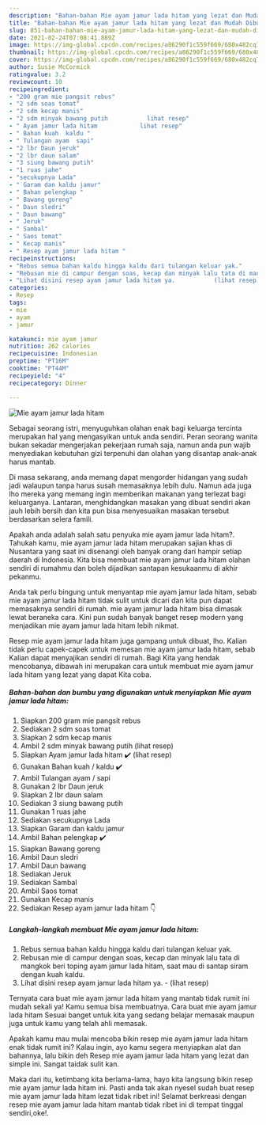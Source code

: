 ```yaml
---
description: "Bahan-bahan Mie ayam jamur lada hitam yang lezat dan Mudah Dibuat"
title: "Bahan-bahan Mie ayam jamur lada hitam yang lezat dan Mudah Dibuat"
slug: 851-bahan-bahan-mie-ayam-jamur-lada-hitam-yang-lezat-dan-mudah-dibuat
date: 2021-02-24T07:08:41.889Z
image: https://img-global.cpcdn.com/recipes/a86290f1c559f669/680x482cq70/mie-ayam-jamur-lada-hitam-foto-resep-utama.jpg
thumbnail: https://img-global.cpcdn.com/recipes/a86290f1c559f669/680x482cq70/mie-ayam-jamur-lada-hitam-foto-resep-utama.jpg
cover: https://img-global.cpcdn.com/recipes/a86290f1c559f669/680x482cq70/mie-ayam-jamur-lada-hitam-foto-resep-utama.jpg
author: Susie McCormick
ratingvalue: 3.2
reviewcount: 10
recipeingredient:
- "200 gram mie pangsit rebus"
- "2 sdm soas tomat"
- "2 sdm kecap manis"
- "2 sdm minyak bawang putih           lihat resep"
- " Ayam jamur lada hitam            lihat resep"
- " Bahan kuah  kaldu "
- " Tulangan ayam  sapi"
- "2 lbr Daun jeruk"
- "2 lbr daun salam"
- "3 siung bawang putih"
- "1 ruas jahe"
- "secukupnya Lada"
- " Garam dan kaldu jamur"
- " Bahan pelengkap "
- " Bawang goreng"
- " Daun sledri"
- " Daun bawang"
- " Jeruk"
- " Sambal"
- " Saos tomat"
- " Kecap manis"
- " Resep ayam jamur lada hitam "
recipeinstructions:
- "Rebus semua bahan kaldu hingga kaldu dari tulangan keluar yak."
- "Rebusan mie di campur dengan soas, kecap dan minyak lalu tata di mangkok beri toping ayam jamur lada hitam, saat mau di santap siram dengan kuah kaldu."
- "Lihat disini resep ayam jamur lada hitam ya.           (lihat resep)"
categories:
- Resep
tags:
- mie
- ayam
- jamur

katakunci: mie ayam jamur 
nutrition: 262 calories
recipecuisine: Indonesian
preptime: "PT16M"
cooktime: "PT44M"
recipeyield: "4"
recipecategory: Dinner

---
```



![Mie ayam jamur lada hitam](https://img-global.cpcdn.com/recipes/a86290f1c559f669/680x482cq70/mie-ayam-jamur-lada-hitam-foto-resep-utama.jpg)

Sebagai seorang istri, menyuguhkan olahan enak bagi keluarga tercinta merupakan hal yang mengasyikan untuk anda sendiri. Peran seorang  wanita bukan sekadar mengerjakan pekerjaan rumah saja, namun anda pun wajib menyediakan kebutuhan gizi terpenuhi dan olahan yang disantap anak-anak harus mantab.

Di masa  sekarang, anda memang dapat mengorder hidangan yang sudah jadi walaupun tanpa harus susah memasaknya lebih dulu. Namun ada juga lho mereka yang memang ingin memberikan makanan yang terlezat bagi keluarganya. Lantaran, menghidangkan masakan yang dibuat sendiri akan jauh lebih bersih dan kita pun bisa menyesuaikan masakan tersebut berdasarkan selera famili. 



Apakah anda adalah salah satu penyuka mie ayam jamur lada hitam?. Tahukah kamu, mie ayam jamur lada hitam merupakan sajian khas di Nusantara yang saat ini disenangi oleh banyak orang dari hampir setiap daerah di Indonesia. Kita bisa membuat mie ayam jamur lada hitam olahan sendiri di rumahmu dan boleh dijadikan santapan kesukaanmu di akhir pekanmu.

Anda tak perlu bingung untuk menyantap mie ayam jamur lada hitam, sebab mie ayam jamur lada hitam tidak sulit untuk dicari dan kita pun dapat memasaknya sendiri di rumah. mie ayam jamur lada hitam bisa dimasak lewat beraneka cara. Kini pun sudah banyak banget resep modern yang menjadikan mie ayam jamur lada hitam lebih nikmat.

Resep mie ayam jamur lada hitam juga gampang untuk dibuat, lho. Kalian tidak perlu capek-capek untuk memesan mie ayam jamur lada hitam, sebab Kalian dapat menyajikan sendiri di rumah. Bagi Kita yang hendak mencobanya, dibawah ini merupakan cara untuk membuat mie ayam jamur lada hitam yang lezat yang dapat Kita coba.

<!--inarticleads1-->

##### Bahan-bahan dan bumbu yang digunakan untuk menyiapkan Mie ayam jamur lada hitam:

1. Siapkan 200 gram mie pangsit rebus
1. Sediakan 2 sdm soas tomat
1. Siapkan 2 sdm kecap manis
1. Ambil 2 sdm minyak bawang putih           (lihat resep)
1. Siapkan  Ayam jamur lada hitam ✔️           (lihat resep)
1. Gunakan  Bahan kuah / kaldu ✔️
1. Ambil  Tulangan ayam / sapi
1. Gunakan 2 lbr Daun jeruk
1. Siapkan 2 lbr daun salam
1. Sediakan 3 siung bawang putih
1. Gunakan 1 ruas jahe
1. Sediakan secukupnya Lada
1. Siapkan  Garam dan kaldu jamur
1. Ambil  Bahan pelengkap ✔️
1. Siapkan  Bawang goreng
1. Ambil  Daun sledri
1. Ambil  Daun bawang
1. Sediakan  Jeruk
1. Sediakan  Sambal
1. Ambil  Saos tomat
1. Gunakan  Kecap manis
1. Sediakan  Resep ayam jamur lada hitam 👇




<!--inarticleads2-->

##### Langkah-langkah membuat Mie ayam jamur lada hitam:

1. Rebus semua bahan kaldu hingga kaldu dari tulangan keluar yak.
1. Rebusan mie di campur dengan soas, kecap dan minyak lalu tata di mangkok beri toping ayam jamur lada hitam, saat mau di santap siram dengan kuah kaldu.
1. Lihat disini resep ayam jamur lada hitam ya. -           (lihat resep)




Ternyata cara buat mie ayam jamur lada hitam yang mantab tidak rumit ini mudah sekali ya! Kamu semua bisa membuatnya. Cara buat mie ayam jamur lada hitam Sesuai banget untuk kita yang sedang belajar memasak maupun juga untuk kamu yang telah ahli memasak.

Apakah kamu mau mulai mencoba bikin resep mie ayam jamur lada hitam enak tidak rumit ini? Kalau ingin, ayo kamu segera menyiapkan alat dan bahannya, lalu bikin deh Resep mie ayam jamur lada hitam yang lezat dan simple ini. Sangat taidak sulit kan. 

Maka dari itu, ketimbang kita berlama-lama, hayo kita langsung bikin resep mie ayam jamur lada hitam ini. Pasti anda tak akan nyesel sudah buat resep mie ayam jamur lada hitam lezat tidak ribet ini! Selamat berkreasi dengan resep mie ayam jamur lada hitam mantab tidak ribet ini di tempat tinggal sendiri,oke!.

